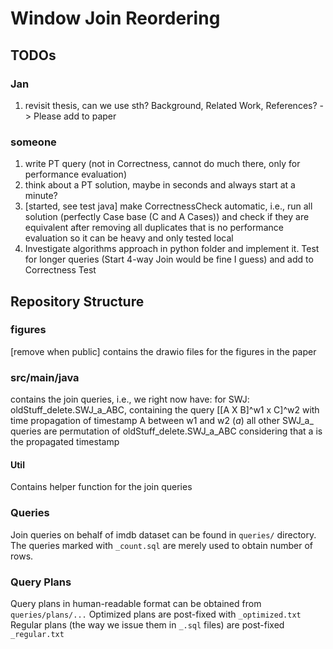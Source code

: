 # Window Join Reordering 

## TODOs 

### Jan
1. revisit thesis, can we use sth? Background, Related Work, References? -> Please add to paper

### someone
1. write PT query (not in Correctness, cannot do much there, only for performance evaluation)
3. think about a PT solution, maybe in seconds and always start at a minute? 
2. [started, see test java] make CorrectnessCheck automatic, i.e., run all solution (perfectly Case base (C and A Cases)) and check if they are equivalent after removing all duplicates that is no performance evaluation so it can be heavy and only tested local 
2. Investigate algorithms approach in python folder and implement it. Test for longer queries (Start 4-way Join would be fine I guess) and add to Correctness Test

## Repository Structure 

### figures 
[remove when public]
contains the drawio files for the figures in the paper

### src/main/java
contains the join queries, i.e., we right now have: 
for SWJ: 
oldStuff_delete.SWJ_a_ABC, containing the query [[A X B]^w1 x C]^w2 with time propagation of timestamp A between w1 and w2 (_a_)
all other SWJ_a_ queries are permutation of oldStuff_delete.SWJ_a_ABC considering that a is the propagated timestamp

#### Util 
Contains helper function for the join queries


### Queries

Join queries on behalf of imdb dataset can be found in `queries/` directory.
The queries marked with `_count.sql` are merely used to obtain number of rows.

### Query Plans

Query plans in human-readable format can be obtained from `queries/plans/...`
Optimized plans are post-fixed with `_optimized.txt`
Regular plans (the way we issue them in `_.sql` files) are post-fixed `_regular.txt`
